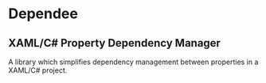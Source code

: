 Dependee
==============

XAML/C# Property Dependency Manager
--------------

A library which simplifies dependency management between properties in a XAML/C# project.